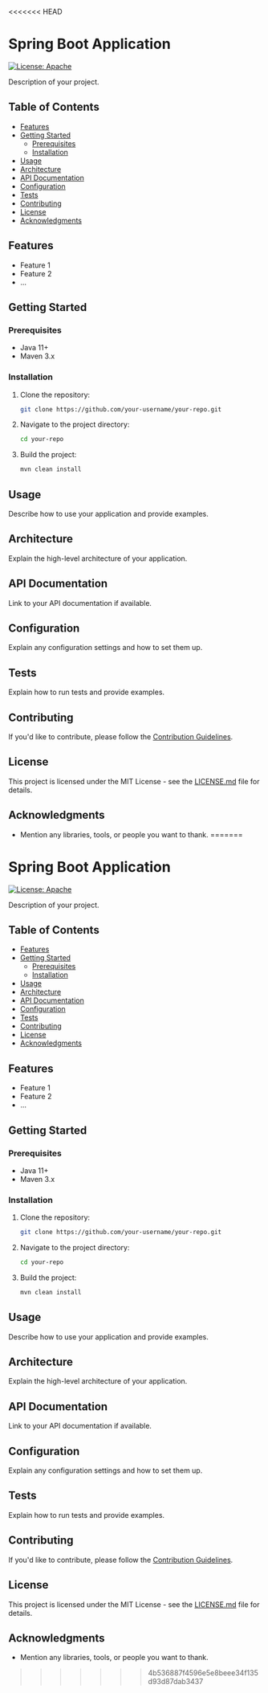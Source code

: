 <<<<<<< HEAD
# Spring Boot Application

[![License: Apache](https://img.shields.io/badge/License-APACHE-yellow.svg)](https://opensource.org/licenses/MIT)

Description of your project.

## Table of Contents

- [Features](#features)
- [Getting Started](#getting-started)
    - [Prerequisites](#prerequisites)
    - [Installation](#installation)
- [Usage](#usage)
- [Architecture](#architecture)
- [API Documentation](#api-documentation)
- [Configuration](#configuration)
- [Tests](#tests)
- [Contributing](#contributing)
- [License](#license)
- [Acknowledgments](#acknowledgments)

## Features

- Feature 1
- Feature 2
- ...

## Getting Started

### Prerequisites

- Java 11+
- Maven 3.x

### Installation

1. Clone the repository:

    ```bash
    git clone https://github.com/your-username/your-repo.git
    ```

2. Navigate to the project directory:

    ```bash
    cd your-repo
    ```

3. Build the project:

    ```bash
    mvn clean install
    ```

## Usage

Describe how to use your application and provide examples.

## Architecture

Explain the high-level architecture of your application.

## API Documentation

Link to your API documentation if available.

## Configuration

Explain any configuration settings and how to set them up.

## Tests

Explain how to run tests and provide examples.

## Contributing

If you'd like to contribute, please follow the [Contribution Guidelines](CONTRIBUTING.md).

## License

This project is licensed under the MIT License - see the [LICENSE.md](LICENSE.md) file for details.

## Acknowledgments

- Mention any libraries, tools, or people you want to thank.
=======
# Spring Boot Application

[![License: Apache](https://img.shields.io/badge/License-APACHE-yellow.svg)](https://opensource.org/licenses/MIT)

Description of your project.

## Table of Contents

- [Features](#features)
- [Getting Started](#getting-started)
    - [Prerequisites](#prerequisites)
    - [Installation](#installation)
- [Usage](#usage)
- [Architecture](#architecture)
- [API Documentation](#api-documentation)
- [Configuration](#configuration)
- [Tests](#tests)
- [Contributing](#contributing)
- [License](#license)
- [Acknowledgments](#acknowledgments)

## Features

- Feature 1
- Feature 2
- ...

## Getting Started

### Prerequisites

- Java 11+
- Maven 3.x

### Installation

1. Clone the repository:

    ```bash
    git clone https://github.com/your-username/your-repo.git
    ```

2. Navigate to the project directory:

    ```bash
    cd your-repo
    ```

3. Build the project:

    ```bash
    mvn clean install
    ```

## Usage

Describe how to use your application and provide examples.

## Architecture

Explain the high-level architecture of your application.

## API Documentation

Link to your API documentation if available.

## Configuration

Explain any configuration settings and how to set them up.

## Tests

Explain how to run tests and provide examples.

## Contributing

If you'd like to contribute, please follow the [Contribution Guidelines](CONTRIBUTING.md).

## License

This project is licensed under the MIT License - see the [LICENSE.md](LICENSE.md) file for details.

## Acknowledgments

- Mention any libraries, tools, or people you want to thank.
>>>>>>> 4b536887f4596e5e8beee34f135d93d87dab3437
